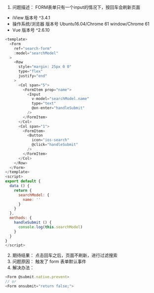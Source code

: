  1. 问题描述：
	FORM表单只有一个input的情况下，按回车会刷新页面
 - iView 版本号
	^3.4.1
- 操作系统/浏览器 版本号
	Ubuntu16.04/Chrome 61
	window/Chrome 61
- Vue 版本号
	^2.6.10
```javascript
<template>
  <Form
    ref="search-form"
    :model="searchModel"
  >
    <Row
      style="margin: 25px 0 0"
      type="flex"
      justify="end"
    >
      <Col span="5">
        <FormItem prop="name">
          <Input
            v-model="searchModel.name"
            type="text"
            @on-enter="handleSubmit"
          />
        </FormItem>
      </Col>
      <Col span="1">
        <FormItem>
          <Button
            icon="ios-search"
            @click="handleSubmit"
          />
        </FormItem>
      </Col>
    </Row>
  </Form>
</template>
<script>
export default {
  data () {
    return {
      searchModel: {
        name: ''
      }
    }
  },
  methods: {
    handleSubmit () {
   	  console.log(this.searchModel)
    }
  }
}
</script>
```
2. 期待结果：
      点击回车之后，页面不刷新，进行过滤搜索
3. 问题原因：
      触发了 form 表单默认事件
4. 解决办法：
```javascript
<Form @submit.native.prevent>
// or
<Form onsubmit="return false;">
```
